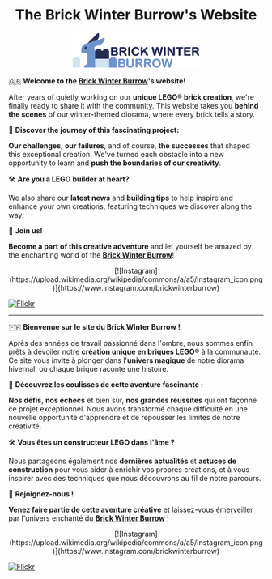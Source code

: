 <h1 align="center">The Brick Winter Burrow's Website</h1>
<p align="center">
  <img src="./media/logo.svg" alt="Logo Brick Winter Burrow" style="width: 250px;">
</p>

🇬🇧 **Welcome to the [Brick Winter Burrow](https://www.brickwinterburrow.com)'s website!**

After years of quietly working on our **unique LEGO® brick creation**, we're finally ready to share it with the community. This website takes you **behind the scenes** of our winter-themed diorama, where every brick tells a story.

🌟 **Discover the journey of this fascinating project:**

**Our challenges**, **our failures**, and of course, **the successes** that shaped this exceptional creation. We've turned each obstacle into a new opportunity to learn and **push the boundaries of our creativity**.

🛠️ **Are you a LEGO builder at heart?**

We also share our **latest news** and **building tips** to help inspire and enhance your own creations, featuring techniques we discover along the way.

🎉 **Join us!**

**Become a part of this creative adventure** and let yourself be amazed by the enchanting world of the [**Brick Winter Burrow**](https://www.brickwinterburrow.com)!

<p align="center">
[![Instagram](https://upload.wikimedia.org/wikipedia/commons/a/a5/Instagram_icon.png)](https://www.instagram.com/brickwinterburrow)
  
[![Flickr](https://upload.wikimedia.org/wikipedia/commons/5/51/Flickr_Logo.png)](https://www.flickr.com/photos/brickwinterburrow)
</p>

---

🇫🇷 **Bienvenue sur le site du Brick Winter Burrow !**

Après des années de travail passionné dans l'ombre, nous sommes enfin prêts à dévoiler notre **création unique en briques LEGO®** à la communauté. Ce site vous invite à plonger dans l'**univers magique** de notre diorama hivernal, où chaque brique raconte une histoire.

🌟 **Découvrez les coulisses de cette aventure fascinante :**

**Nos défis**, **nos échecs** et bien sûr, **nos grandes réussites** qui ont façonné ce projet exceptionnel. Nous avons transformé chaque difficulté en une nouvelle opportunité d'apprendre et de repousser les limites de notre créativité.

🛠️ **Vous êtes un constructeur LEGO dans l'âme ?**

Nous partageons également nos **dernières actualités** et **astuces de construction** pour vous aider à enrichir vos propres créations, et à vous inspirer avec des techniques que nous découvrons au fil de notre parcours.

🎉 **Rejoignez-nous !** 

**Venez faire partie de cette aventure créative** et laissez-vous émerveiller par l'univers enchanté du [**Brick Winter Burrow**](https://www.brickwinterburrow.com) !

<p align="center">
[![Instagram](https://upload.wikimedia.org/wikipedia/commons/a/a5/Instagram_icon.png)](https://www.instagram.com/brickwinterburrow)
  
[![Flickr](https://upload.wikimedia.org/wikipedia/commons/5/51/Flickr_Logo.png)](https://www.flickr.com/photos/brickwinterburrow)
</p>
